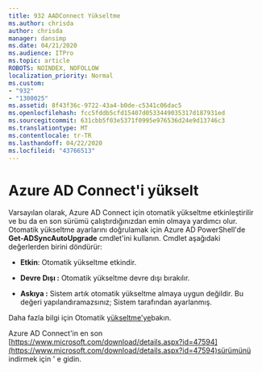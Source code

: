```yaml
---
title: 932 AADConnect Yükseltme
ms.author: chrisda
author: chrisda
manager: dansimp
ms.date: 04/21/2020
ms.audience: ITPro
ms.topic: article
ROBOTS: NOINDEX, NOFOLLOW
localization_priority: Normal
ms.custom:
- "932"
- "1300025"
ms.assetid: 8f43f36c-9722-43a4-b0de-c5341c06dac5
ms.openlocfilehash: fcc5fddb5cfd15407d0533449035317d187931ed
ms.sourcegitcommit: 631cbb5f03e5371f0995e976536d24e9d13746c3
ms.translationtype: MT
ms.contentlocale: tr-TR
ms.lasthandoff: 04/22/2020
ms.locfileid: "43766513"
---
```

# <a name="upgrade-azure-ad-connect"></a>Azure AD Connect'i yükselt

Varsayılan olarak, Azure AD Connect için otomatik yükseltme etkinleştirilir ve bu da en son sürümü çalıştırdığınızdan emin olmaya yardımcı olur. Otomatik yükseltme ayarlarını doğrulamak için Azure AD PowerShell'de **Get-ADSyncAutoUpgrade** cmdlet'ini kullanın. Cmdlet aşağıdaki değerlerden birini döndürür:

- **Etkin**: Otomatik yükseltme etkindir.

- **Devre Dışı :** Otomatik yükseltme devre dışı bırakılır.

- **Askıya :** Sistem artık otomatik yükseltme almaya uygun değildir. Bu değeri yapılandıramazsınız; Sistem tarafından ayarlanmış.

Daha fazla bilgi için Otomatik [yükseltme'ye](https://docs.microsoft.com/azure/active-directory/connect/active-directory-aadconnect-feature-automatic-upgrade)bakın.

Azure AD Connect'in en son [https://www.microsoft.com/download/details.aspx?id=47594](https://www.microsoft.com/download/details.aspx?id=47594)sürümünü indirmek için ' e gidin.
